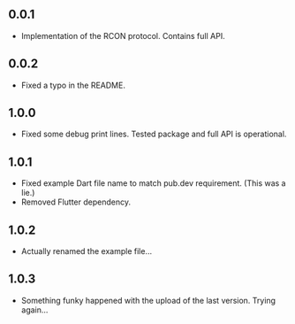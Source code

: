 ## 0.0.1
* Implementation of the RCON protocol. Contains full API.

## 0.0.2
* Fixed a typo in the README.

## 1.0.0
* Fixed some debug print lines. Tested package and full API is operational.

## 1.0.1
* Fixed example Dart file name to match pub.dev requirement. (This was a lie.)
* Removed Flutter dependency.

## 1.0.2
* Actually renamed the example file...

## 1.0.3
* Something funky happened with the upload of the last version. Trying again...